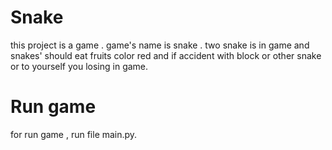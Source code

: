 # Snake
this project is a game .
game's name is snake .
two snake is in game and snakes' should eat fruits color red and if accident with block or other snake or to yourself you losing in game.
#  Run game
for run game , run file main.py.
